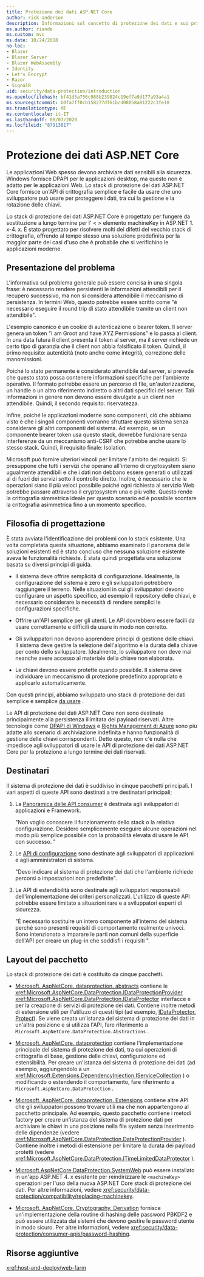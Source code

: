 ```yaml
---
title: Protezione dei dati ASP.NET Core
author: rick-anderson
description: Informazioni sul concetto di protezione dei dati e sui principi di progettazione delle API di protezione dei dati ASP.NET Core.
ms.author: riande
ms.custom: mvc
ms.date: 10/24/2018
no-loc:
- Blazor
- Blazor Server
- Blazor WebAssembly
- Identity
- Let's Encrypt
- Razor
- SignalR
uid: security/data-protection/introduction
ms.openlocfilehash: bf41d5a756c988b239824c19ef7a9d177a93a4a1
ms.sourcegitcommit: b0fa7ff0cb158277df61bcd08058a81222c3fe10
ms.translationtype: MT
ms.contentlocale: it-IT
ms.lasthandoff: 08/07/2020
ms.locfileid: "87913817"
---
```

# <a name="aspnet-core-data-protection"></a>Protezione dei dati ASP.NET Core

Le applicazioni Web spesso devono archiviare dati sensibili alla sicurezza. Windows fornisce DPAPI per le applicazioni desktop, ma questo non è adatto per le applicazioni Web. Lo stack di protezione dei dati ASP.NET Core fornisce un'API di crittografia semplice e facile da usare che uno sviluppatore può usare per proteggere i dati, tra cui la gestione e la rotazione delle chiavi.

Lo stack di protezione dei dati ASP.NET Core è progettato per fungere da sostituzione a lungo termine per l' &lt; &gt; elemento machineKey in ASP.NET 1. x-4. x. È stato progettato per risolvere molti dei difetti del vecchio stack di crittografia, offrendo al tempo stesso una soluzione predefinita per la maggior parte dei casi d'uso che è probabile che si verifichino le applicazioni moderne.

## <a name="problem-statement"></a>Presentazione del problema

L'informativa sul problema generale può essere concisa in una singola frase: è necessario rendere persistenti le informazioni attendibili per il recupero successivo, ma non si considera attendibile il meccanismo di persistenza. In termini Web, questo potrebbe essere scritto come "è necessario eseguire il round trip di stato attendibile tramite un client non attendibile".

L'esempio canonico è un cookie di autenticazione o bearer token. Il server genera un token "I am Groot and have XYZ Permissions" e lo passa al client. In una data futura il client presenta il token al server, ma il server richiede un certo tipo di garanzia che il client non abbia falsificato il token. Quindi, il primo requisito: autenticità (noto anche come integrità, correzione delle manomissioni.

Poiché lo stato permanente è considerato attendibile dal server, si prevede che questo stato possa contenere informazioni specifiche per l'ambiente operativo. Il formato potrebbe essere un percorso di file, un'autorizzazione, un handle o un altro riferimento indiretto o altri dati specifici del server. Tali informazioni in genere non devono essere divulgate a un client non attendibile. Quindi, il secondo requisito: riservatezza.

Infine, poiché le applicazioni moderne sono componenti, ciò che abbiamo visto è che i singoli componenti vorranno sfruttare questo sistema senza considerare gli altri componenti del sistema. Ad esempio, se un componente bearer token usa questo stack, dovrebbe funzionare senza interferenze da un meccanismo anti-CSRF che potrebbe anche usare lo stesso stack. Quindi, il requisito finale: Isolation.

Microsoft può fornire ulteriori vincoli per limitare l'ambito dei requisiti. Si presuppone che tutti i servizi che operano all'interno di cryptosystem siano ugualmente attendibili e che i dati non debbano essere generati o utilizzati al di fuori dei servizi sotto il controllo diretto. Inoltre, è necessario che le operazioni siano il più veloci possibile poiché ogni richiesta al servizio Web potrebbe passare attraverso il cryptosystem una o più volte. Questo rende la crittografia simmetrica ideale per questo scenario ed è possibile scontare la crittografia asimmetrica fino a un momento specifico.

## <a name="design-philosophy"></a>Filosofia di progettazione

È stata avviata l'identificazione dei problemi con lo stack esistente. Una volta completata questa situazione, abbiamo esaminato il panorama delle soluzioni esistenti ed è stato concluso che nessuna soluzione esistente aveva le funzionalità richieste. È stata quindi progettata una soluzione basata su diversi principi di guida.

* Il sistema deve offrire semplicità di configurazione. Idealmente, la configurazione del sistema è zero e gli sviluppatori potrebbero raggiungere il terreno. Nelle situazioni in cui gli sviluppatori devono configurare un aspetto specifico, ad esempio il repository delle chiavi, è necessario considerare la necessità di rendere semplici le configurazioni specifiche.

* Offrire un'API semplice per gli utenti. Le API dovrebbero essere facili da usare correttamente e difficili da usare in modo non corretto.

* Gli sviluppatori non devono apprendere principi di gestione delle chiavi. Il sistema deve gestire la selezione dell'algoritmo e la durata della chiave per conto dello sviluppatore. Idealmente, lo sviluppatore non deve mai neanche avere accesso al materiale della chiave non elaborata.

* Le chiavi devono essere protette quando possibile. Il sistema deve individuare un meccanismo di protezione predefinito appropriato e applicarlo automaticamente.

Con questi principi, abbiamo sviluppato uno stack di protezione dei dati semplice e semplice [da usare](xref:security/data-protection/using-data-protection) .

Le API di protezione dei dati ASP.NET Core non sono destinate principalmente alla persistenza illimitata dei payload riservati. Altre tecnologie come [DPAPI di Windows](/windows/win32/seccng/cng-dpapi) e [Rights Management di Azure](/rights-management/) sono più adatte allo scenario di archiviazione indefinita e hanno funzionalità di gestione delle chiavi corrispondenti. Detto questo, non c'è nulla che impedisce agli sviluppatori di usare le API di protezione dei dati ASP.NET Core per la protezione a lungo termine dei dati riservati.

## <a name="audience"></a>Destinatari

Il sistema di protezione dei dati è suddiviso in cinque pacchetti principali. I vari aspetti di queste API sono destinati a tre destinatari principali;

1. La [Panoramica delle API consumer](xref:security/data-protection/consumer-apis/overview) è destinata agli sviluppatori di applicazioni e Framework.

   "Non voglio conoscere il funzionamento dello stack o la relativa configurazione. Desidero semplicemente eseguire alcune operazioni nel modo più semplice possibile con la probabilità elevata di usare le API con successo. "

2. Le [API di configurazione](xref:security/data-protection/configuration/overview) sono destinate agli sviluppatori di applicazioni e agli amministratori di sistema.

   "Devo indicare al sistema di protezione dei dati che l'ambiente richiede percorsi o impostazioni non predefinite".

3. Le API di estendibilità sono destinate agli sviluppatori responsabili dell'implementazione dei criteri personalizzati. L'utilizzo di queste API potrebbe essere limitato a situazioni rare e a sviluppatori esperti di sicurezza.

   "È necessario sostituire un intero componente all'interno del sistema perché sono presenti requisiti di comportamento realmente univoci. Sono intenzionato a imparare le parti non comuni della superficie dell'API per creare un plug-in che soddisfi i requisiti ".

## <a name="package-layout"></a>Layout del pacchetto

Lo stack di protezione dei dati è costituito da cinque pacchetti.

* [Microsoft. AspNetCore. dataprotection. abstracts](https://www.nuget.org/packages/Microsoft.AspNetCore.DataProtection.Abstractions/) contiene le <xref:Microsoft.AspNetCore.DataProtection.IDataProtectionProvider> <xref:Microsoft.AspNetCore.DataProtection.IDataProtector> interfacce e per la creazione di servizi di protezione dei dati. Contiene inoltre metodi di estensione utili per l'utilizzo di questi tipi (ad esempio, [IDataProtector. Protect](xref:Microsoft.AspNetCore.DataProtection.DataProtectionCommonExtensions.Protect*)). Se viene creata un'istanza del sistema di protezione dei dati in un'altra posizione e si utilizza l'API, fare riferimento a `Microsoft.AspNetCore.DataProtection.Abstractions` .

* [Microsoft. AspNetCore. dataprotection](https://www.nuget.org/packages/Microsoft.AspNetCore.DataProtection/) contiene l'implementazione principale del sistema di protezione dei dati, tra cui operazioni di crittografia di base, gestione delle chiavi, configurazione ed estensibilità. Per creare un'istanza del sistema di protezione dei dati (ad esempio, aggiungendolo a un <xref:Microsoft.Extensions.DependencyInjection.IServiceCollection> ) o modificando o estendendo il comportamento, fare riferimento a `Microsoft.AspNetCore.DataProtection` .

* [Microsoft. AspNetCore. dataprotection. Extensions](https://www.nuget.org/packages/Microsoft.AspNetCore.DataProtection.Extensions/) contiene altre API che gli sviluppatori possono trovare utili ma che non appartengono al pacchetto principale. Ad esempio, questo pacchetto contiene i metodi factory per creare un'istanza del sistema di protezione dati per archiviare le chiavi in una posizione nella file system senza inserimento delle dipendenze (vedere <xref:Microsoft.AspNetCore.DataProtection.DataProtectionProvider> ). Contiene inoltre i metodi di estensione per limitare la durata dei payload protetti (vedere <xref:Microsoft.AspNetCore.DataProtection.ITimeLimitedDataProtector> ).

* [Microsoft.AspNetCore.DataProtection.SystemWeb](https://www.nuget.org/packages/Microsoft.AspNetCore.DataProtection.SystemWeb/) può essere installato in un'app ASP.NET 4. x esistente per reindirizzare le `<machineKey>` operazioni per l'uso della nuova ASP.NET Core stack di protezione dei dati. Per altre informazioni, vedere <xref:security/data-protection/compatibility/replacing-machinekey>.

* [Microsoft. AspNetCore. Cryptography. Derivation](https://www.nuget.org/packages/Microsoft.AspNetCore.Cryptography.KeyDerivation/) fornisce un'implementazione della routine di hashing delle password PBKDF2 e può essere utilizzata dai sistemi che devono gestire le password utente in modo sicuro. Per altre informazioni, vedere <xref:security/data-protection/consumer-apis/password-hashing>.

## <a name="additional-resources"></a>Risorse aggiuntive

<xref:host-and-deploy/web-farm>
